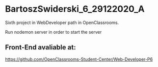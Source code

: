 # BartoszSwiderski_6_29122020_A
Sixth project in WebDeveloper path in OpenClassrooms.

Run nodemon server in order to start the server

## Front-End avaliable at: 
https://github.com/OpenClassrooms-Student-Center/Web-Developer-P6

